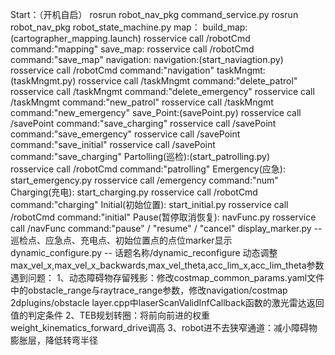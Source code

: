 Start：（开机自启）
    rosrun robot_nav_pkg command_service.py 
    rosrun robot_nav_pkg robot_state_machine.py
map：
    build_map:(cartographer_mapping.launch)
            rosservice call /robotCmd command:"mapping"
    save_map: 
            rosservice call /robotCmd command:"save_map"
navigation:
    navigation:(start_naviagtion.py)
            rosservice call /robotCmd command:"navigation"
     <!-- 任务文件创建与删除  -->
     <!-- 充电charging与初始位置initial任务文件是自动代替，不需要删除和新建 -->
    taskMngmt:(taskMngmt.py)
            rosservice call /taskMngmt command:"delete_patrol"
            rosservice call /taskMngmt command:"delete_emergency"
            rosservice call /taskMngmt command:"new_patrol"
            rosservice call /taskMngmt command:"new_emergency"
    save_Point:(savePoint.py)
            rosservice call /savePoint command:"save_charging"
            rosservice call /savePoint command:"save_emergency"
            rosservice call /savePoint command:"save_initial"
            rosservice call /savePoint command:"save_charging"
    <!-- 执行任务命令 -->
    Partolling(巡检):(start_patrolling.py)  
            rosservice call /robotCmd command:"patrolling"
        <!-- 该文件中有多点导航的暂停取消恢复程序，与单点导航暂停取消恢复逻辑不同，但话题名称相同，故不影响使用 -->
    Emergency(应急):  start_emergency.py
            rosservice call /emergency command:"num" 
            <!-- 根据 Num 不同，去往不同的应急点 -->
    Charging(充电):   start_charging.py
            rosservice call /robotCmd command:"charging"
    Initial(初始位置): start_initial.py
            rosservice call /robotCmd command:"initial"
    Pause(暂停取消恢复): navFunc.py
            rosservice call /navFunc command:"pause" / "resume" / "cancel"
    <!-- 巡检任务单独采用一套暂停恢复取消逻辑 -->
    display_marker.py -- 巡检点、应急点、充电点、初始位置点的点位marker显示
    dynamic_configure.py -- 话题名称/dynamic_reconfigure 
        动态调整max_vel_x,max_vel_x_backwards,max_vel_theta,acc_lim_x,acc_lim_theta参数 
遇到问题：
    1、动态障碍物存留残影：修改costmap_common_params.yaml文件中的obstacle_range与raytrace_range参数，修改navigation/costmap 2dplugins/obstacle layer.cpp中laserScanValidInfCallback函数的激光雷达返回值的判定条件
    2、TEB规划转圈：将前向前进的权重weight_kinematics_forward_drive调高
    3、robot进不去狭窄通道：减小障碍物膨胀层，降低转弯半径


